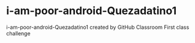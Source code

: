 # i-am-poor-android-Quezadatino1
i-am-poor-android-Quezadatino1 created by GitHub Classroom
First class challenge
